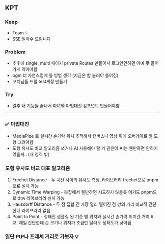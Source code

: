 ## KPT

### Keep

- Team 💡
- SSE 발박수 드림니다 

### Problem

- 추후에 single, multi 페이지 private Routes 만들어서 로그인안하면 아예 못 들어가게 막아야함
- bgm 더 자연스럽게 틀 방법 생각 (지금은 함 눌러야 틀어짐)
- 코치님들 드릴 test계정 만들기

### Try

- 얼추 내 기능들 끝나서 마녀와 마법대진 컴포넌트 만들어야함 

---

### ✅ 마법대진

- MediaPipe 로 실시간 손가락 위치 추적해서 캔버스나 영상 위에 오버레이로 별 도형 그려야함
- 도형 유사도 비교 알고리즘 쓰거나 AI 사용해야 할 거 같은데 AI는 웬만하면 안하지않을까.. (내 영역 밖)

###  도형 유사도 비교 대표 알고리즘
1. Frechet Distance - 두 곡선 사이의 유사도 측정, 라이브러리 frechet으로 pnpm으로 설치 가능
2. Dynamic Time Warping - 복잡해서 웬만하면 시도하지 않을듯 이거도 pnpm으로 dtw 라이브러리 설치 가능
3. Hausdorff Distance - 두 점 집합 간 가장 멀리 떨어진 점 쌍의 거리 비교적 간단한데 라이브러리 없음
4. Point to Point - 정해진 샘플링 된 기준 별 위치와 실시간 손가락 위치칸 거리 비교, 제일 간단한데 손 크기나 위치가 조금만 달라도 정확도가 낮아짐 

### 일단 PtP나 프레셰 거리로 가보자 💡










